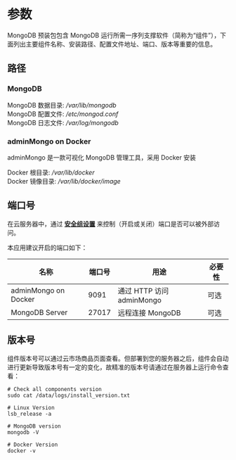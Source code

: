 # 参数

MongoDB 预装包包含 MongoDB 运行所需一序列支撑软件（简称为“组件”），下面列出主要组件名称、安装路径、配置文件地址、端口、版本等重要的信息。

## 路径

### MongoDB

MongoDB 数据目录: */var/lib/mongodb*  
MongoDB 配置文件: */etc/mongod.conf*  
MongoDB 日志文件: */var/log/mongodb*  

### adminMongo on Docker

adminMongo 是一款可视化 MongoDB 管理工具，采用 Docker 安装

Docker 根目录: */var/lib/docker*  
Docker 镜像目录: */var/lib/docker/image*  

## 端口号

在云服务器中，通过 **[安全组设置](https://support.websoft9.com/docs/faq/zh/tech-instance.html)** 来控制（开启或关闭）端口是否可以被外部访问。 

本应用建议开启的端口如下：

| 名称 | 端口号 | 用途 |  必要性 |
| --- | --- | --- | --- |
| adminMongo on Docker | 9091 | 通过 HTTP 访问 adminMongo | 可选 |
| MongoDB Server | 27017 | 远程连接 MongoDB | 可选 |

## 版本号

组件版本号可以通过云市场商品页面查看。但部署到您的服务器之后，组件会自动进行更新导致版本号有一定的变化，故精准的版本号请通过在服务器上运行命令查看：

```shell
# Check all components version
sudo cat /data/logs/install_version.txt

# Linux Version
lsb_release -a

# MongoDB version
mongodb -V

# Docker Version
docker -v
```
